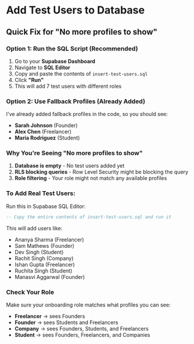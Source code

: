 # Add Test Users to Database

## Quick Fix for "No more profiles to show"

### Option 1: Run the SQL Script (Recommended)
1. Go to your **Supabase Dashboard**
2. Navigate to **SQL Editor**
3. Copy and paste the contents of `insert-test-users.sql`
4. Click **"Run"**
5. This will add 7 test users with different roles

### Option 2: Use Fallback Profiles (Already Added)
I've already added fallback profiles in the code, so you should see:
- **Sarah Johnson** (Founder)
- **Alex Chen** (Freelancer) 
- **Maria Rodriguez** (Student)

### Why You're Seeing "No more profiles to show"
1. **Database is empty** - No test users added yet
2. **RLS blocking queries** - Row Level Security might be blocking the query
3. **Role filtering** - Your role might not match any available profiles

### To Add Real Test Users:
Run this in Supabase SQL Editor:

```sql
-- Copy the entire contents of insert-test-users.sql and run it
```

This will add users like:
- Ananya Sharma (Freelancer)
- Sam Mathews (Founder)
- Dev Singh (Student)
- Rachit Singh (Company)
- Ishan Gupta (Freelancer)
- Ruchita Singh (Student)
- Manasvi Aggarwal (Founder)

### Check Your Role
Make sure your onboarding role matches what profiles you can see:
- **Freelancer** → sees Founders
- **Founder** → sees Students and Freelancers
- **Company** → sees Founders, Students, and Freelancers
- **Student** → sees Founders, Freelancers, and Companies
